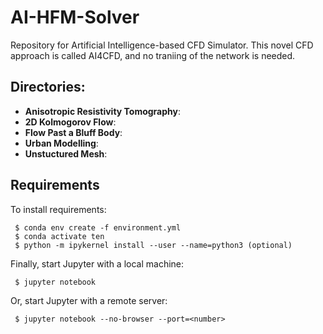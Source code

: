 # AI-HFM-Solver
Repository for Artificial Intelligence-based CFD Simulator. This novel CFD approach is called AI4CFD, and no traniing of the network is needed. 

## Directories:

- **Anisotropic Resistivity Tomography**: 
- **2D Kolmogorov Flow**: 
- **Flow Past a Bluff Body**: 
- **Urban Modelling**: 
- **Unstuctured Mesh**: 

## Requirements

To install requirements:

```setup
 $ conda env create -f environment.yml 
 $ conda activate ten
 $ python -m ipykernel install --user --name=python3 (optional)
```

Finally, start Jupyter with a local machine:

```start 
 $ jupyter notebook
```

Or, start Jupyter with a remote server:
```start 
 $ jupyter notebook --no-browser --port=<number>
```


